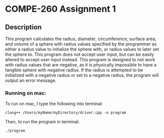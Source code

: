 # COMPE-260 Assignment 1
## Description
This program calculates the radius, diameter, circumference, surface area, and
volume of a sphere with radius values specified by the programmer as either a radius value to initialize the sphere with, or radius values to later set the sphere to. This program does not accept user input, but can be easily altered to accept user input instead. This program is designed to not work with radius values that are negative, as it is physically impossible to have a tangible sphere with negative radius. If the radius is attempted to be initialized with a negative radius or set to a negative radius, the program will output an error message.
### Running on mac:
To run on mac, I type the following into terminal:
```
clang++ /Users/myName/myDirectory/driver.cpp -o program
```
Then, to run the program in terminal:
```
./program
```

